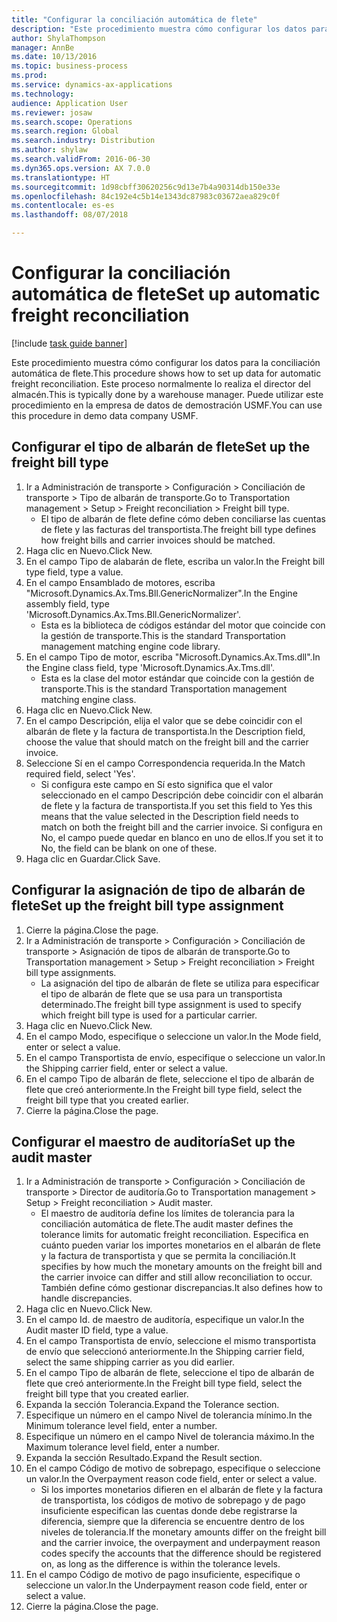 ```yaml
--- 
title: "Configurar la conciliación automática de flete"
description: "Este procedimiento muestra cómo configurar los datos para la conciliación automática de flete."
author: ShylaThompson
manager: AnnBe
ms.date: 10/13/2016
ms.topic: business-process
ms.prod: 
ms.service: dynamics-ax-applications
ms.technology: 
audience: Application User
ms.reviewer: josaw
ms.search.scope: Operations
ms.search.region: Global
ms.search.industry: Distribution
ms.author: shylaw
ms.search.validFrom: 2016-06-30
ms.dyn365.ops.version: AX 7.0.0
ms.translationtype: HT
ms.sourcegitcommit: 1d98cbff30620256c9d13e7b4a90314db150e33e
ms.openlocfilehash: 84c192e4c5b14e1343dc87983c03672aea829c0f
ms.contentlocale: es-es
ms.lasthandoff: 08/07/2018

---
```

# <a name="set-up-automatic-freight-reconciliation"></a><span data-ttu-id="cd285-103">Configurar la conciliación automática de flete</span><span class="sxs-lookup"><span data-stu-id="cd285-103">Set up automatic freight reconciliation</span></span>

[!include [task guide banner](../../includes/task-guide-banner.md)]

<span data-ttu-id="cd285-104">Este procedimiento muestra cómo configurar los datos para la conciliación automática de flete.</span><span class="sxs-lookup"><span data-stu-id="cd285-104">This procedure shows how to set up data for automatic freight reconciliation.</span></span> <span data-ttu-id="cd285-105">Este proceso normalmente lo realiza el director del almacén.</span><span class="sxs-lookup"><span data-stu-id="cd285-105">This is typically done by a warehouse manager.</span></span> <span data-ttu-id="cd285-106">Puede utilizar este procedimiento en la empresa de datos de demostración USMF.</span><span class="sxs-lookup"><span data-stu-id="cd285-106">You can use this procedure in demo data company USMF.</span></span>


## <a name="set-up-the-freight-bill-type"></a><span data-ttu-id="cd285-107">Configurar el tipo de albarán de flete</span><span class="sxs-lookup"><span data-stu-id="cd285-107">Set up the freight bill type</span></span>
1. <span data-ttu-id="cd285-108">Ir a Administración de transporte > Configuración > Conciliación de transporte > Tipo de albarán de transporte.</span><span class="sxs-lookup"><span data-stu-id="cd285-108">Go to Transportation management > Setup > Freight reconciliation > Freight bill type.</span></span>
    * <span data-ttu-id="cd285-109">El tipo de albarán de flete define cómo deben conciliarse las cuentas de flete y las facturas del transportista.</span><span class="sxs-lookup"><span data-stu-id="cd285-109">The freight bill type defines how freight bills and carrier invoices  should be matched.</span></span>  
2. <span data-ttu-id="cd285-110">Haga clic en Nuevo.</span><span class="sxs-lookup"><span data-stu-id="cd285-110">Click New.</span></span>
3. <span data-ttu-id="cd285-111">En el campo Tipo de alabarán de flete, escriba un valor.</span><span class="sxs-lookup"><span data-stu-id="cd285-111">In the Freight bill type field, type a value.</span></span>
4. <span data-ttu-id="cd285-112">En el campo Ensamblado de motores, escriba "Microsoft.Dynamics.Ax.Tms.Bll.GenericNormalizer".</span><span class="sxs-lookup"><span data-stu-id="cd285-112">In the Engine assembly field, type 'Microsoft.Dynamics.Ax.Tms.Bll.GenericNormalizer'.</span></span>
    * <span data-ttu-id="cd285-113">Esta es la biblioteca de códigos estándar del motor que coincide con la gestión de transporte.</span><span class="sxs-lookup"><span data-stu-id="cd285-113">This is the standard Transportation management matching engine code library.</span></span>  
5. <span data-ttu-id="cd285-114">En el campo Tipo de motor, escriba "Microsoft.Dynamics.Ax.Tms.dll".</span><span class="sxs-lookup"><span data-stu-id="cd285-114">In the Engine class field, type 'Microsoft.Dynamics.Ax.Tms.dll'.</span></span>
    * <span data-ttu-id="cd285-115">Esta es la clase del motor estándar que coincide con la gestión de transporte.</span><span class="sxs-lookup"><span data-stu-id="cd285-115">This is the standard Transportation management matching engine class.</span></span>  
6. <span data-ttu-id="cd285-116">Haga clic en Nuevo.</span><span class="sxs-lookup"><span data-stu-id="cd285-116">Click New.</span></span>
7. <span data-ttu-id="cd285-117">En el campo Descripción, elija el valor que se debe coincidir con el albarán de flete y la factura de transportista.</span><span class="sxs-lookup"><span data-stu-id="cd285-117">In the Description field, choose the value that should match on the freight bill and the carrier invoice.</span></span>  
8. <span data-ttu-id="cd285-118">Seleccione Sí en el campo Correspondencia requerida.</span><span class="sxs-lookup"><span data-stu-id="cd285-118">In the Match required field, select 'Yes'.</span></span>
    * <span data-ttu-id="cd285-119">Si configura este campo en Sí esto significa que el valor seleccionado en el campo Descripción debe coincidir con el albarán de flete y la factura de transportista.</span><span class="sxs-lookup"><span data-stu-id="cd285-119">If you set this field to Yes this means that the value selected in the Description field needs to match on both the freight bill and the carrier invoice.</span></span> <span data-ttu-id="cd285-120">Si configura en No, el campo puede quedar en blanco en uno de ellos.</span><span class="sxs-lookup"><span data-stu-id="cd285-120">If you set it to No, the field can be blank on one of these.</span></span>  
9. <span data-ttu-id="cd285-121">Haga clic en Guardar.</span><span class="sxs-lookup"><span data-stu-id="cd285-121">Click Save.</span></span>

## <a name="set-up-the-freight-bill-type-assignment"></a><span data-ttu-id="cd285-122">Configurar la asignación de tipo de albarán de flete</span><span class="sxs-lookup"><span data-stu-id="cd285-122">Set up the freight bill type assignment</span></span>
1. <span data-ttu-id="cd285-123">Cierre la página.</span><span class="sxs-lookup"><span data-stu-id="cd285-123">Close the page.</span></span>
2. <span data-ttu-id="cd285-124">Ir a Administración de transporte > Configuración > Conciliación de transporte > Asignación de tipos de albarán de transporte.</span><span class="sxs-lookup"><span data-stu-id="cd285-124">Go to Transportation management > Setup > Freight reconciliation > Freight bill type assignments.</span></span>
    * <span data-ttu-id="cd285-125">La asignación del tipo de albarán de flete se utiliza para especificar el tipo de albarán de flete que se usa para un transportista determinado.</span><span class="sxs-lookup"><span data-stu-id="cd285-125">The freight bill type assignment is used to specify which freight bill type is used for a particular carrier.</span></span>   
3. <span data-ttu-id="cd285-126">Haga clic en Nuevo.</span><span class="sxs-lookup"><span data-stu-id="cd285-126">Click New.</span></span>
4. <span data-ttu-id="cd285-127">En el campo Modo, especifique o seleccione un valor.</span><span class="sxs-lookup"><span data-stu-id="cd285-127">In the Mode field, enter or select a value.</span></span>
5. <span data-ttu-id="cd285-128">En el campo Transportista de envío, especifique o seleccione un valor.</span><span class="sxs-lookup"><span data-stu-id="cd285-128">In the Shipping carrier field, enter or select a value.</span></span>
6. <span data-ttu-id="cd285-129">En el campo Tipo de albarán de flete, seleccione el tipo de albarán de flete que creó anteriormente.</span><span class="sxs-lookup"><span data-stu-id="cd285-129">In the Freight bill type field, select the freight bill type that you created earlier.</span></span>
7. <span data-ttu-id="cd285-130">Cierre la página.</span><span class="sxs-lookup"><span data-stu-id="cd285-130">Close the page.</span></span>

## <a name="set-up-the-audit-master"></a><span data-ttu-id="cd285-131">Configurar el maestro de auditoría</span><span class="sxs-lookup"><span data-stu-id="cd285-131">Set up the audit master</span></span>
1. <span data-ttu-id="cd285-132">Ir a Administración de transporte > Configuración > Conciliación de transporte > Director de auditoría.</span><span class="sxs-lookup"><span data-stu-id="cd285-132">Go to Transportation management > Setup > Freight reconciliation > Audit master.</span></span>
    * <span data-ttu-id="cd285-133">El maestro de auditoría define los límites de tolerancia para la conciliación automática de flete.</span><span class="sxs-lookup"><span data-stu-id="cd285-133">The audit master defines the tolerance limits for automatic freight reconciliation.</span></span> <span data-ttu-id="cd285-134">Especifica en cuánto pueden variar los importes monetarios en el albarán de flete y la factura de transportista y que se permita la conciliación.</span><span class="sxs-lookup"><span data-stu-id="cd285-134">It specifies by how much the monetary amounts on the freight bill and the carrier invoice can differ and still allow reconciliation to occur.</span></span> <span data-ttu-id="cd285-135">También define cómo gestionar discrepancias.</span><span class="sxs-lookup"><span data-stu-id="cd285-135">It also defines how to handle discrepancies.</span></span>  
2. <span data-ttu-id="cd285-136">Haga clic en Nuevo.</span><span class="sxs-lookup"><span data-stu-id="cd285-136">Click New.</span></span>
3. <span data-ttu-id="cd285-137">En el campo Id. de maestro de auditoría, especifique un valor.</span><span class="sxs-lookup"><span data-stu-id="cd285-137">In the Audit master ID field, type a value.</span></span>
4. <span data-ttu-id="cd285-138">En el campo Transportista de envío, seleccione el mismo transportista de envío que seleccionó anteriormente.</span><span class="sxs-lookup"><span data-stu-id="cd285-138">In the Shipping carrier  field, select the same shipping carrier as you did earlier.</span></span>
5. <span data-ttu-id="cd285-139">En el campo Tipo de albarán de flete, seleccione el tipo de albarán de flete que creó anteriormente.</span><span class="sxs-lookup"><span data-stu-id="cd285-139">In the Freight bill type field, select the freight bill type that you created earlier.</span></span>
6. <span data-ttu-id="cd285-140">Expanda la sección Tolerancia.</span><span class="sxs-lookup"><span data-stu-id="cd285-140">Expand the Tolerance section.</span></span>
7. <span data-ttu-id="cd285-141">Especifique un número en el campo Nivel de tolerancia mínimo.</span><span class="sxs-lookup"><span data-stu-id="cd285-141">In the Minimum tolerance level field, enter a number.</span></span>
8. <span data-ttu-id="cd285-142">Especifique un número en el campo Nivel de tolerancia máximo.</span><span class="sxs-lookup"><span data-stu-id="cd285-142">In the Maximum tolerance level field, enter a number.</span></span>
9. <span data-ttu-id="cd285-143">Expanda la sección Resultado.</span><span class="sxs-lookup"><span data-stu-id="cd285-143">Expand the Result section.</span></span>
10. <span data-ttu-id="cd285-144">En el campo Código de motivo de sobrepago, especifique o seleccione un valor.</span><span class="sxs-lookup"><span data-stu-id="cd285-144">In the Overpayment reason code field, enter or select a value.</span></span>
    * <span data-ttu-id="cd285-145">Si los importes monetarios difieren en el albarán de flete y la factura de transportista, los códigos de motivo de sobrepago y de pago insuficiente especifican las cuentas donde debe registrarse la diferencia, siempre que la diferencia se encuentre dentro de los niveles de tolerancia.</span><span class="sxs-lookup"><span data-stu-id="cd285-145">If the monetary amounts differ on the freight bill and the carrier invoice, the overpayment and underpayment reason codes specify the accounts that the difference should be registered on, as long as the difference is within the tolerance levels.</span></span>  
11. <span data-ttu-id="cd285-146">En el campo Código de motivo de pago insuficiente, especifique o seleccione un valor.</span><span class="sxs-lookup"><span data-stu-id="cd285-146">In the Underpayment reason code field, enter or select a value.</span></span>
12. <span data-ttu-id="cd285-147">Cierre la página.</span><span class="sxs-lookup"><span data-stu-id="cd285-147">Close the page.</span></span>



